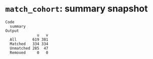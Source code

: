 # `match_cohort`: summary snapshot

    Code
      summary
    Output
                  u   v
      All       619 381
      Matched   334 334
      Unmatched 285  47
      Removed     0   0

